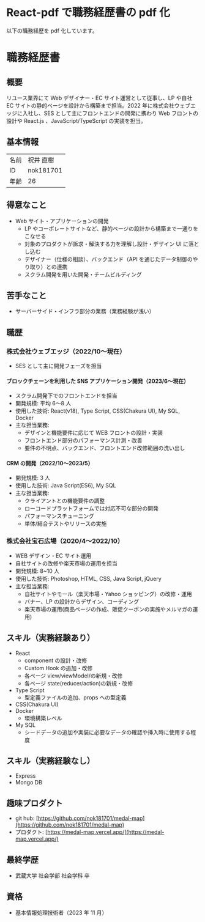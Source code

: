 # React-pdf で職務経歴書の pdf 化

以下の職務経歴を pdf 化しています。

# 職務経歴書

## 概要

リユース業界にて Web デザイナー・EC サイト運営として従事し、LP や自社 EC サイトの静的ページを設計から構築まで担当。2022 年に株式会社ウェブエッジに入社し、SES として主にフロントエンドの開発に携わり Web フロントの設計や React.js 、JavaScript/TypeScript の実装を担当。

## 基本情報

|      |           |
| ---- | --------- |
| 名前 | 祝井 直樹 |
| ID   | nok181701 |
| 年齢 | 26        |

## 得意なこと

- Web サイト・アプリケーションの開発
  - LP やコーポレートサイトなど、静的ページの設計から構築まで一通りをこなせる
  - 対象のプロダクトが訴求・解決する力を理解し設計・デザイン UI に落とし込む
  - デザイナー（仕様の相談）、バックエンド（API を通じたデータ制御のやり取り）との連携
  - スクラム開発を用いた開発・チームビルディング

## 苦手なこと

- サーバーサイド・インフラ部分の業務（業務経験が浅い）

## 職歴

### 株式会社ウェブエッジ（2022/10〜現在）

- SES として主に開発フェーズを担当

#### ブロックチェーンを利用した SNS アプリケーション開発（2023/6〜現在）

- スクラム開発下でのフロントエンドを担当
- 開発規模: 平均 6〜8 人
- 使用した技術: React(v18), Type Script, CSS(Chakura UI), My SQL, Docker
- 主な担当業務:
  - デザインと機能要件に応じて WEB フロントの設計・実装
  - フロントエンド部分のパフォーマンス計測・改善
  - 要件の不明点、バックエンド、フロントエンド改修範囲の洗い出し

#### CRM の開発（2022/10〜2023/5）

- 開発規模: 3 人
- 使用した技術: Java Script(ES6), My SQL
- 主な担当業務:
  - クライアントとの機能要件の調整
  - ローコードプラットフォームでは対応不可な部分の開発
  - パフォーマンスチューニング
  - 単体/結合テストやリリースの実施

### 株式会社宝石広場（2020/4〜2022/10）

- WEB デザイン・EC サイト運用
- 自社サイトの改修や楽天市場の運用を担当
- 開発規模: 8~10 人
- 使用した技術: Photoshop, HTML, CSS, Java Script, jQuery
- 主な担当業務:
  - 自社サイトやモール（楽天市場・Yahoo ショッピング）の改修・運用
  - バナー、LP の設計からデザイン、コーディング
  - 楽天市場の運用(商品ページの作成、販促クーポンの実施やメルマガの運用)

## スキル（実務経験あり）

- React
  - component の設計・改修
  - Custom Hook の追加・改修
  - 各ページ view/viewModel/の新規・改修
  - 各ページ state(reducer/action)の新規・改修
- Type Script
  - 型定義ファイルの追加、props への型定義
- CSS(Chakura UI)
- Docker
  - 環境構築レベル
- My SQL
  - シードデータの追加や実装に必要なデータの確認や挿入時に使用する程度

## スキル（実務経験なし）

- Express
- Mongo DB

## 趣味プロダクト

- git hub: [https://github.com/nok181701/medal-map](https://github.com/nok181701/medal-map)
- プロダクト: [https://medal-map.vercel.app/](https://medal-map.vercel.app/)

## 最終学歴

- 武蔵大学 社会学部 社会学科 卒

## 資格

- 基本情報処理技術者（2023 年 11 月）
